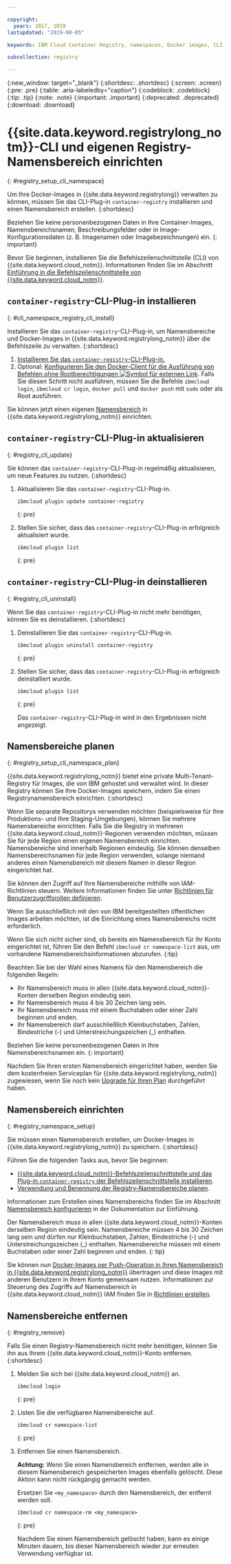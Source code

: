 ```yaml
---

copyright:
  years: 2017, 2019
lastupdated: "2019-08-05"

keywords: IBM Cloud Container Registry, namespaces, Docker images, CLI, commands, installing, registry CLI, removing namespaces, 

subcollection: registry

---
```


{:new_window: target="_blank"}
{:shortdesc: .shortdesc}
{:screen: .screen}
{:pre: .pre}
{:table: .aria-labeledby="caption"}
{:codeblock: .codeblock}
{:tip: .tip}
{:note: .note}
{:important: .important}
{:deprecated: .deprecated}
{:download: .download}

# {{site.data.keyword.registrylong_notm}}-CLI und eigenen Registry-Namensbereich einrichten
{: #registry_setup_cli_namespace}

Um Ihre Docker-Images in {{site.data.keyword.registrylong}} verwalten zu können, müssen Sie das CLI-Plug-in `container-registry` installieren und einen Namensbereich erstellen.
{:shortdesc}

Beziehen Sie keine personenbezogenen Daten in Ihre Container-Images, Namensbereichsnamen, Beschreibungsfelder oder in Image-Konfigurationsdaten (z. B. Imagenamen oder Imagebezeichnungen) ein.
{: important}

Bevor Sie beginnen, installieren Sie die Befehlszeilenschnittstelle (CLI) von {{site.data.keyword.cloud_notm}}. Informationen finden Sie im Abschnitt [Einführung in die Befehlszeilenschnittstelle von {{site.data.keyword.cloud_notm}}](/docs/cli?topic=cloud-cli-getting-started).

## `container-registry`-CLI-Plug-in installieren
{: #cli_namespace_registry_cli_install}

Installieren Sie das `container-registry`-CLI-Plug-in, um Namensbereiche und Docker-Images in {{site.data.keyword.registrylong_notm}} über die Befehlszeile zu verwalten.
{:shortdesc}

1. [Installieren Sie das `container-registry`-CLI-Plug-in. ](/docs/services/Registry?topic=registry-getting-started#gs_registry_cli_install)
2. Optional: [Konfigurieren Sie den Docker-Client für die Ausführung von Befehlen ohne Rootberechtigungen ![Symbol für externen Link](../../icons/launch-glyph.svg "Symbol für externen Link")](https://docs.docker.com/install/linux/linux-postinstall/). Falls Sie diesen Schritt nicht ausführen, müssen Sie die Befehle `ibmcloud login`, `ibmcloud cr login`, `docker pull` und `docker push` mit `sudo` oder als Root ausführen.

Sie können jetzt einen eigenen [Namensbereich](#registry_namespace_setup) in {{site.data.keyword.registrylong_notm}} einrichten.

## `container-registry`-CLI-Plug-in aktualisieren
{: #registry_cli_update}

Sie können das `container-registry`-CLI-Plug-in regelmäßig aktualisieren, um neue Features zu nutzen.
{:shortdesc}

1. Aktualisieren Sie das `container-registry`-CLI-Plug-in.

    ```
    ibmcloud plugin update container-registry
    ```
    {: pre}

2. Stellen Sie sicher, dass das `container-registry`-CLI-Plug-in erfolgreich aktualisiert wurde.

    ```
    ibmcloud plugin list
    ```
     {: pre}

## `container-registry`-CLI-Plug-in deinstallieren
{: #registry_cli_uninstall}

Wenn Sie das `container-registry`-CLI-Plug-in nicht mehr benötigen, können Sie es deinstallieren.
{:shortdesc}

1. Deinstallieren Sie das `container-registry`-CLI-Plug-in.

    ```
    ibmcloud plugin uninstall container-registry
    ```
    {: pre}

2. Stellen Sie sicher, dass das `container-registry`-CLI-Plug-in erfolgreich deinstalliert wurde.

    ```
    ibmcloud plugin list
    ```
    {: pre}

    Das `container-registry`-CLI-Plug-in wird in den Ergebnissen nicht angezeigt.

## Namensbereiche planen
{: #registry_setup_cli_namespace_plan}

{{site.data.keyword.registrylong_notm}} bietet eine private Multi-Tenant-Registry für Images, die von IBM gehostet und verwaltet wird. In dieser Registry können Sie Ihre Docker-Images speichern, indem Sie einen Registrynamensbereich einrichten.
{:shortdesc}

Wenn Sie separate Repositorys verwenden möchten (beispielsweise für Ihre Produktions- und Ihre Staging-Umgebungen), können Sie mehrere Namensbereiche einrichten. Falls Sie die Registry in mehreren {{site.data.keyword.cloud_notm}}-Regionen verwenden möchten, müssen Sie für jede Region einen eigenen Namensbereich einrichten. Namensbereiche sind innerhalb Regionen eindeutig. Sie können denselben Namensbereichsnamen für jede Region verwenden, solange niemand anderes einen Namensbereich mit diesem Namen in dieser Region eingerichtet hat.

Sie können den Zugriff auf Ihre Namensbereiche mithilfe von IAM-Richtlinien steuern. Weitere Informationen finden Sie unter [Richtlinien für Benutzerzugriffsrollen definieren](/docs/services/Registry?topic=registry-user#user).

Wenn Sie ausschließlich mit den von IBM bereitgestellten öffentlichen Images arbeiten möchten, ist die Einrichtung eines Namensbereichs nicht erforderlich.

Wenn Sie sich nicht sicher sind, ob bereits ein Namensbereich für Ihr Konto eingerichtet ist, führen Sie den Befehl `ibmcloud cr namespace-list` aus, um vorhandene Namensbereichsinformationen abzurufen.
{:tip}

Beachten Sie bei der Wahl eines Namens für den Namensbereich die folgenden Regeln:

- Ihr Namensbereich muss in allen {{site.data.keyword.cloud_notm}}-Konten derselben Region eindeutig sein.
- Ihr Namensbereich muss 4 bis 30 Zeichen lang sein.
- Ihr Namensbereich muss mit einem Buchstaben oder einer Zahl beginnen und enden.
- Ihr Namensbereich darf ausschließlich Kleinbuchstaben, Zahlen, Bindestriche (-) und Unterstreichungszeichen (_) enthalten.

Beziehen Sie keine personenbezogenen Daten in Ihre Namensbereichsnamen ein.
{: important}

Nachdem Sie Ihren ersten Namensbereich eingerichtet haben, werden Sie dem kostenfreien Serviceplan für {{site.data.keyword.registrylong_notm}} zugewiesen, wenn Sie noch kein [Upgrade für Ihren Plan](/docs/services/Registry?topic=registry-registry_overview#registry_plan_upgrade) durchgeführt haben.

## Namensbereich einrichten
{: #registry_namespace_setup}

Sie müssen einen Namensbereich erstellen, um Docker-Images in {{site.data.keyword.registrylong_notm}} zu speichern.
{:shortdesc}

Führen Sie die folgenden Tasks aus, bevor Sie beginnen:

- [{{site.data.keyword.cloud_notm}}-Befehlszeilenschnittstelle und das Plug-in `container-registry` der Befehlszeilenschnittstelle installieren](/docs/services/Registry?topic=registry-getting-started#gs_registry_cli_install).
- [Verwendung und Benennung der Registry-Namensbereiche planen](#registry_setup_cli_namespace_plan).

Informationen zum Erstellen eines Namensbereichs finden Sie im Abschnitt [Namensbereich konfigurieren](/docs/services/Registry?topic=registry-getting-started#gs_registry_namespace_add) in der Dokumentation zur Einführung.

Der Namensbereich muss in allen {{site.data.keyword.cloud_notm}}-Konten derselben Region eindeutig sein. Namensbereiche müssen 4 bis 30 Zeichen lang sein und dürfen nur Kleinbuchstaben, Zahlen, Bindestriche (-) und Unterstreichungszeichen (_) enthalten. Namensbereiche müssen mit einem Buchstaben oder einer Zahl beginnen und enden.
{: tip}

Sie können nun [Docker-Images per Push-Operation in Ihren Namensbereich in {{site.data.keyword.registrylong_notm}}](/docs/services/Registry?topic=registry-registry_images_#registry_images_pushing_namespace) übertragen und diese Images mit anderen Benutzern in Ihrem Konto gemeinsam nutzen. Informationen zur Steuerung des Zugriffs auf Namensbereich in {{site.data.keyword.cloud_notm}} IAM finden Sie in [Richtlinien erstellen](/docs/services/Registry?topic=registry-user#create).

## Namensbereiche entfernen
{: #registry_remove}

Falls Sie einen Registry-Namensbereich nicht mehr benötigen, können Sie ihn aus Ihrem {{site.data.keyword.cloud_notm}}-Konto entfernen.
{:shortdesc}

1. Melden Sie sich bei {{site.data.keyword.cloud_notm}} an.

    ```
    ibmcloud login
    ```
    {: pre}

2. Listen Sie die verfügbaren Namensbereiche auf.

    ```
    ibmcloud cr namespace-list
    ```
    {: pre}

3. Entfernen Sie einen Namensbereich.

    **Achtung:** Wenn Sie einen Namensbereich entfernen, werden alle in diesem Namensbereich gespeicherten Images ebenfalls gelöscht. Diese Aktion kann nicht rückgängig gemacht werden.

    Ersetzen Sie `<my_namespace>` durch den Namensbereich, der entfernt werden soll.

    ```
    ibmcloud cr namespace-rm <my_namespace>
    ```
    {: pre}

    Nachdem Sie einen Namensbereich gelöscht haben, kann es einige Minuten dauern, bis dieser Namensbereich wieder zur erneuten Verwendung verfügbar ist.
